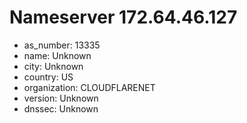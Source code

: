 # Nameserver 172.64.46.127

* as_number: 13335
* name: Unknown
* city: Unknown
* country: US
* organization: CLOUDFLARENET
* version: Unknown
* dnssec: Unknown
